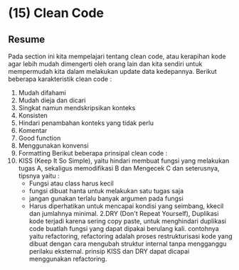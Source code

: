 # **(15) Clean Code**
## **Resume**
Pada section ini kita mempelajari tentang clean code, atau kerapihan kode agar lebih mudah dimengerti oleh orang lain dan kita sendiri untuk mempermudah kita dalam melakukan update data kedepannya. Berikut beberapa karakteristik clean code :
1. Mudah difahami
2. Mudah dieja dan dicari
3. Singkat namun mendskripsikan konteks
4. Konsisten
5. Hindari penambahan konteks yang tidak perlu
6. Komentar
7. Good function
8. Menggunakan konvensi
9. Formatting
Berikut beberapa prinsipal clean code :
1. KISS (Keep It So Simple), yaitu hindari membuat fungsi yang melakukan tugas A, sekaligus memodifikasi B dan Mengecek C dan seterusnya, tipsnya yaitu :
    - Fungsi atau class harus kecil
    - fungsi dibuat hanta untuk melakukan satu tugas saja
    - jangan gunakan terlalu banyak argumen pada fungsi
    - Harus diperhatikan untuk mencapai kondisi yang seimbang, kkecil dan jumlahnya minimal.
2.DRY (Don't Repeat Yourself), Duplikasi kode terjadi karena sering copy paste, untuk menghindari duplikasi code buatlah fungsi yang dapat dipakai berulang kali. contohnya yaitu refactoring, refactoring adalah proses restrukturisasi kode yang dibuat dengan cara mengubah struktur internal tanpa mengganggu perilaku eksternal. prinsip KISS dan DRY dapat dicapai menggunakan refactoring.